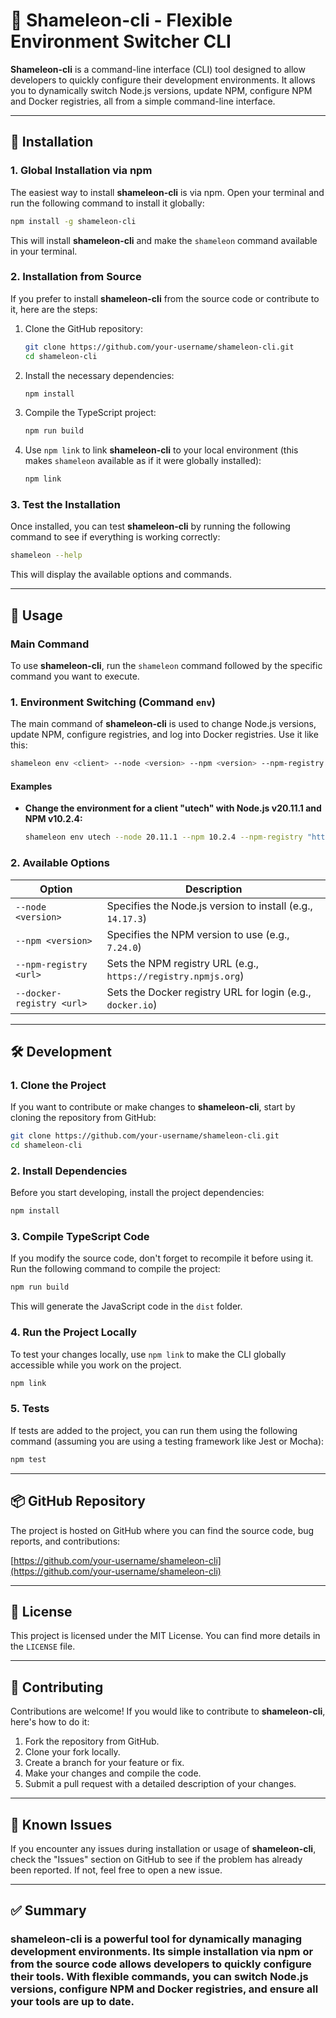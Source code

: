 # 🦎 **Shameleon-cli** - Flexible Environment Switcher CLI

**Shameleon-cli** is a command-line interface (CLI) tool designed to allow developers to quickly configure their development environments. It allows you to dynamically switch Node.js versions, update NPM, configure NPM and Docker registries, all from a simple command-line interface.

---

## 🚀 **Installation**

### 1. **Global Installation via npm**

The easiest way to install **shameleon-cli** is via npm. Open your terminal and run the following command to install it globally:

```bash
npm install -g shameleon-cli
```

This will install **shameleon-cli** and make the `shameleon` command available in your terminal.

### 2. **Installation from Source**

If you prefer to install **shameleon-cli** from the source code or contribute to it, here are the steps:

1. Clone the GitHub repository:

   ```bash
   git clone https://github.com/your-username/shameleon-cli.git
   cd shameleon-cli
   ```

2. Install the necessary dependencies:

   ```bash
   npm install
   ```

3. Compile the TypeScript project:

   ```bash
   npm run build
   ```

4. Use `npm link` to link **shameleon-cli** to your local environment (this makes `shameleon` available as if it were globally installed):

   ```bash
   npm link
   ```

### 3. **Test the Installation**

Once installed, you can test **shameleon-cli** by running the following command to see if everything is working correctly:

```bash
shameleon --help
```

This will display the available options and commands.

---

## 📖 **Usage**

### Main Command

To use **shameleon-cli**, run the `shameleon` command followed by the specific command you want to execute.

### 1. **Environment Switching (Command `env`)**

The main command of **shameleon-cli** is used to change Node.js versions, update NPM, configure registries, and log into Docker registries. Use it like this:

```bash
shameleon env <client> --node <version> --npm <version> --npm-registry <url> --docker-registry <url>
```

#### Examples

- **Change the environment for a client "utech" with Node.js v20.11.1 and NPM v10.2.4:**

  ```bash
  shameleon env utech --node 20.11.1 --npm 10.2.4 --npm-registry "http://artifactory-iris.groupement.systeme-u.fr/artifactory/api/npm/npm-registry" --docker-registry "docker.io"
  ```

### 2. **Available Options**

| Option                    | Description                                                    |
| ------------------------- | -------------------------------------------------------------- |
| `--node <version>`        | Specifies the Node.js version to install (e.g., `14.17.3`)     |
| `--npm <version>`         | Specifies the NPM version to use (e.g., `7.24.0`)              |
| `--npm-registry <url>`    | Sets the NPM registry URL (e.g., `https://registry.npmjs.org`) |
| `--docker-registry <url>` | Sets the Docker registry URL for login (e.g., `docker.io`)     |

---

## 🛠 **Development**

### 1. **Clone the Project**

If you want to contribute or make changes to **shameleon-cli**, start by cloning the repository from GitHub:

```bash
git clone https://github.com/your-username/shameleon-cli.git
cd shameleon-cli
```

### 2. **Install Dependencies**

Before you start developing, install the project dependencies:

```bash
npm install
```

### 3. **Compile TypeScript Code**

If you modify the source code, don't forget to recompile it before using it. Run the following command to compile the project:

```bash
npm run build
```

This will generate the JavaScript code in the `dist` folder.

### 4. **Run the Project Locally**

To test your changes locally, use `npm link` to make the CLI globally accessible while you work on the project.

```bash
npm link
```

### 5. **Tests**

If tests are added to the project, you can run them using the following command (assuming you are using a testing framework like Jest or Mocha):

```bash
npm test
```

---

## 📦 **GitHub Repository**

The project is hosted on GitHub where you can find the source code, bug reports, and contributions:

[https://github.com/your-username/shameleon-cli](https://github.com/your-username/shameleon-cli)

---

## 📝 **License**

This project is licensed under the MIT License. You can find more details in the `LICENSE` file.

---

## 🔧 **Contributing**

Contributions are welcome! If you would like to contribute to **shameleon-cli**, here's how to do it:

1. Fork the repository from GitHub.
2. Clone your fork locally.
3. Create a branch for your feature or fix.
4. Make your changes and compile the code.
5. Submit a pull request with a detailed description of your changes.

---

## 🚧 **Known Issues**

If you encounter any issues during installation or usage of **shameleon-cli**, check the "Issues" section on GitHub to see if the problem has already been reported. If not, feel free to open a new issue.

---

## ✅ **Summary**

### **shameleon-cli** is a powerful tool for dynamically managing development environments. Its simple installation via npm or from the source code allows developers to quickly configure their tools. With flexible commands, you can switch Node.js versions, configure NPM and Docker registries, and ensure all your tools are up to date.
